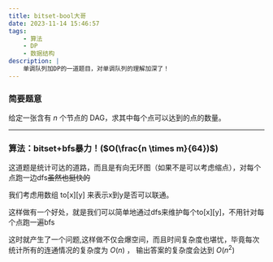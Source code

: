 ```yaml
---
title: bitset-bool大哥
date: 2023-11-14 15:46:57
tags: 
    - 算法
    - DP
    - 数据结构
description: |
    单调队列加DP的一道题目，对单调队列的理解加深了！
---
```


### 简要题意

给定一张含有 $n$ 个节点的 DAG，求其中每个点可以达到的点的数量。

----------

### 算法：bitset+bfs暴力！($O(\frac{n \times m}{64})$)

这道题是统计可达的道路，而且是有向无环图（如果不是可以考虑缩点），对每个点跑一边dfs~~虽然也挺快的~~

我们考虑用数组 to[x][y] 来表示x到y是否可以联通。

这样做有一个好处，就是我们可以简单地通过dfs来维护每个to[x][y]，不用针对每个点跑一遍bfs

这时就产生了一个问题,这样做不仅会爆空间，而且时间复杂度也堪忧，毕竟每次统计所有的连通情况的复杂度为 $O(n)$ ， 输出答案的复杂度会达到 $O(n^2)$ 

